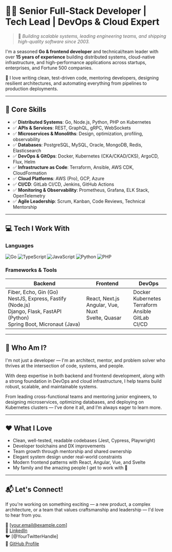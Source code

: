 # 👨‍💻 Senior Full-Stack Developer | Tech Lead | DevOps & Cloud Expert

> 📍 *Building scalable systems, leading engineering teams, and shipping high-quality software since 2003.*

I'm a seasoned **Go & frontend developer** and technical/team leader with over **15 years of experience** building distributed systems, cloud-native infrastructure, and high-performance applications across startups, enterprises, and Fortune 500 companies.

🔧 I love writing clean, test-driven code, mentoring developers, designing resilient architectures, and automating everything from pipelines to production deployments.

---

## 🔧 Core Skills

- ✅ **Distributed Systems**: Go, Node.js, Python, PHP on Kubernetes
- ✅ **APIs & Services**: REST, GraphQL, gRPC, WebSockets
- ✅ **Microservices & Monoliths**: Design, optimization, profiling, observability
- ✅ **Databases**: PostgreSQL, MySQL, Oracle, MongoDB, Redis, Elasticsearch
- ✅ **DevOps & GitOps**: Docker, Kubernetes (CKA/CKAD/CKS), ArgoCD, Flux, Helm
- ✅ **Infrastructure as Code**: Terraform, Ansible, AWS CDK, CloudFormation
- ✅ **Cloud Platforms**: AWS (Pro), GCP, Azure
- ✅ **CI/CD**: GitLab CI/CD, Jenkins, GitHub Actions
- ✅ **Monitoring & Observability**: Prometheus, Grafana, ELK Stack, OpenTelemetry
- ✅ **Agile Leadership**: Scrum, Kanban, Code Reviews, Technical Mentorship

---

## 💻 Tech I Work With

### **Languages**
![Go](https://img.shields.io/badge/go-%2300ADD8.svg?style=for-the-badge&logo=go&logoColor=white)
![TypeScript](https://img.shields.io/badge/typescript-%23007ACC.svg?style=for-the-badge&logo=typescript&logoColor=white)
![JavaScript](https://img.shields.io/badge/javascript-%23F7DF1E.svg?style=for-the-badge&logo=javascript&logoColor=black)
![Python](https://img.shields.io/badge/python-3670A0?style=for-the-badge&logo=python&logoColor=ffdd54)
![PHP](https://img.shields.io/badge/php-%23777BB4.svg?style=for-the-badge&logo=php&logoColor=white)

### **Frameworks & Tools** 
| Backend | Frontend | DevOps |
|--------|---------|--------|
| Fiber, Echo, Gin (Go) <br> NestJS, Express, Fastify (Node.js) <br> Django, Flask, FastAPI (Python) <br> Spring Boot, Micronaut (Java) | React, Next.js <br> Angular, Vue, Nuxt <br> Svelte, Quasar | Docker <br> Kubernetes <br> Terraform <br> Ansible <br> GitLab CI/CD |

---

## 🏁 Who Am I?

I'm not just a developer — I'm an architect, mentor, and problem solver who thrives at the intersection of code, systems, and people.

With deep expertise in both backend and frontend development, along with a strong foundation in DevOps and cloud infrastructure, I help teams build robust, scalable, and maintainable systems.

From leading cross-functional teams and mentoring junior engineers, to designing microservices, optimizing databases, and deploying on Kubernetes clusters — I’ve done it all, and I’m always eager to learn more.

---

## ❤️ What I Love

- Clean, well-tested, readable codebases (Jest, Cypress, Playwright)
- Developer toolchains and DX improvements
- Team growth through mentorship and shared ownership
- Elegant system design under real-world constraints
- Modern frontend patterns with React, Angular, Vue, and Svelte
- My family and the amazing people I get to work with 🙌

---

## 📬 Let's Connect!

If you're working on something exciting — a new product, a complex architecture, or a team that values craftsmanship and leadership — I'd love to hear from you.

📧 [your.email@example.com]  
🔗 [LinkedIn](https://linkedin.com/in/yourprofile)   
🐦 [@YourTwitterHandle]  
🐙 [GitHub Profile](https://github.com/yourusername) 
